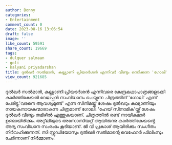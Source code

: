 ```yaml
---
author: Bonny
categories:
- Entertainment
comment_count: 0
date: 2023-08-16 13:06:54
draft: false
image: ''
like_count: 59591
share_count: 19669
tags:
- dulquer salmaan
- goli
- kalyani priyadarshan
title: ദുൽഖർ സൽമാൻ, കല്ല്യാണി പ്രിയദർശൻ എന്നിവർ വീണ്ടും ഒന്നിക്കുന്ന 'ഗോലി'
view_count: 921685
---
```


ദുൽഖർ സൽമാൻ, കല്ല്യാണി പ്രിയദർശൻ എന്നിവരെ കേന്ദ്രകഥാപാത്രങ്ങളാക്കി കാർത്തികേയൻ വേലപ്പൻ സംവിധാനം ചെയ്യുന്ന ചിത്രത്തിന് 'ഗോലി' എന്ന് പേരിട്ടു.'വരനെ ആവശ്യമുണ്ട്' എന്ന സിനിമയ്ക്ക് ശേഷം ദുൽഖറും കല്യാണിയും നായകനായകന്മാരാകുന്ന ചിത്രമാണ് ഗോലി. 'ഹേയ് സിനാമിക'യ്ക്ക് ശേഷം ദുൽഖർ വീണ്ടും തമിഴിൽ എത്തുകയാണ്. ചിത്രത്തിൽ രണ്ട് നായികമാർ ഉണ്ടായിരിക്കും. അറ്റ്‌ലിയുടെ അസോസിയറ്റ് ആയിരുന്നു കാർത്തികേയൻ്റെ അദ്യ സംവിധാന സംരംഭം കൂടിയാണ്. ജി വി പ്രകാശ് ആയിരിക്കും സംഗീതം നിർവഹിക്കുന്നത്. സീ സ്റ്റുഡിയോസും ദുൽഖർ സൽമാന്റെ വെഫേറർ ഫിലിംസും ചേർന്നാണ് നിർമ്മാണം.